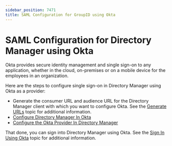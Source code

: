 ```yaml
---
sidebar_position: 7471
title: SAML Configuration for GroupID using Okta
---
```


# SAML Configuration for Directory Manager using Okta

Okta provides secure identity management and single sign-on to any application, whether in the cloud, on-premises or on a mobile device for the employees in an organization.

Here are the steps to configure single sign-on in Directory Manager using Okta as a provider:

* Generate the consumer URL and audience URL for the Directory Manager client with which you want to configure Okta. See the [Generate URLs](GenerateURLs "Generate URLs") topic for additional information.
* [Configure Directory Manager In Okta](ConfigureInOkta "Configure Directory Manager In Okta")
* [Configure the Okta Provider In Directory Manager](ConfigureOktaInGroupID "Configure the Okta Provider In Directory Manager")

That done, you can sign into Directory Manager using Okta. See the [Sign In Using Okta](SignIn "Sign In Using Okta") topic for additional information.